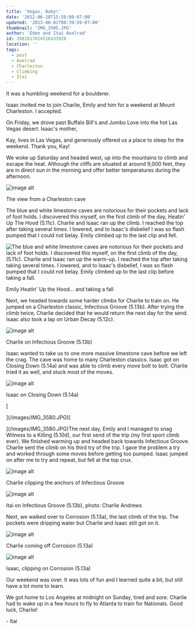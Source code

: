 ```yaml
---
title: 'Vegas, Baby!'
date: '2012-06-18T15:58:00-07:00'
updated: '2013-08-01T00:39:59-07:00'
thumbnail: 'IMG_3505.JPG'
author: 'Eden and Itai Axelrad'
id: 3981617014516433928
location: ''
tags:
  - post
  - Axelrad
  - Charleston
  - Climbing
  - Itai
---
```

It was a humbling weekend for a boulderer.

Isaac invited me to join Charlie, Emily and him for a weekend at Mount Charleston. I accepted.

On Friday, we drove past Buffalo Bill's and Jumbo Love into the hot Las Vegas desert. Isaac's mother,

Kay, lives in Las Vegas, and generously offered us a place to sleep for the weekend. Thank you, Kay!

We woke up Saturday and headed west, up into the mountains to climb and escape the heat. Although the cliffs are situated at around 9,000 feet, they are in direct sun in the morning and offer better temperatures during the afternoon.

![image alt](/images/IMG_3505.JPG)

The view from a Charleston cave

The blue and white limestone caves are notorious for their pockets and lack of foot holds. I discovered this myself, on the first climb of the day, Heatin' Up The Hood (5.11c). Charlie and Isaac ran up the climb. I reached the top after taking several times. I lowered, and to Isaac's disbelief I was so flash pumped that I could not belay. Emily climbed up to the last clip and fell.

![The blue and white limestone caves are notorious for
their pockets and lack of foot holds. I discovered this
myself, on the first climb of the day,
\(5.11c\).
Charlie and Isaac ran up the warm-up. I reached the
top after taking taking several times. I lowered, and
to Isaac's disbelief, I was so flash pumped that I could
not belay. Emily climbed up to the last clip before
taking a fall.
](/images/IMG_3420.jpg)

Emily Heatin' Up the Hood...
and taking a fall

Next, we headed towards some harder climbs for Charlie to train on. He jumped on a Charleston classic, Infectious Groove (5.13b). After trying the climb twice, Charlie decided that he would return the next day for the send. Isaac also took a lap on Urban Decay (5.12c).

![image alt](/images/IMG_3475.JPG)

Charlie on Infectious Groove (5.13b)

Isaac wanted to take us to one more massive limestone cave before we left the crag. The cave was home to many Charleston classics. Isaac got on Closing Down (5.14a) and was able to climb every move bolt to bolt. Charlie tried it as well, and stuck most of the moves.

![image alt](/images/IMG_3522.JPG)

Isaac on Closing Down (5.14a)

[

](/images/IMG_3580.JPG)[

](/images/IMG_3580.JPG)The next day, Emily and I managed to snag Witness to a Killing (5.10d), our first send of the trip (my first sport climb ever). We finished warming up and headed back towards Infectious Groove. Charlie sent the climb on his third try of the trip. I gave the problem a try and worked through some moves before getting too pumped. Isaac jumped on after me to try and repeat, but fell at the top crux.

![image alt](/images/IMG_3580.JPG)

Charlie clipping the anchors of Infectious Groove 

![image alt](/images/IMG_3594.JPG)

Itai on Infectious Groove (5.13b), photo: Charlie Andrews 

Next, we walked over to Corrosion (5.13a), the last climb of the trip. The pockets were dripping water but Charlie and Isaac still got on it. 

![image alt](/images/IMG_3659.JPG)

Charlie coming off Corrosion (5.13a)

![image alt](/images/IMG_3672.JPG)

Isaac, clipping on Corrosion (5.13a)

Our weekend was over. It was lots of fun and I learned quite a bit, but still have a lot more to learn. 

We got home to Los Angeles at midnight on Sunday, tired and sore. Charlie had to wake up in a few hours to fly to Atlanta to train for Nationals. Good luck, Charlie! 

\- Itai
